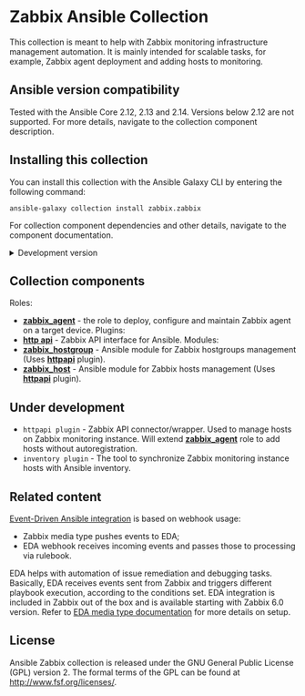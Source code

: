 # Zabbix Ansible Collection

This collection is meant to help with Zabbix monitoring infrastructure management automation.
It is mainly intended for scalable tasks, for example, Zabbix agent deployment and adding hosts to monitoring.


## Ansible version compatibility

Tested with the Ansible Core 2.12, 2.13 and 2.14. Versions below 2.12 are not supported. For more details, navigate to the collection component description.


## Installing this collection

You can install this collection with the Ansible Galaxy CLI by entering the following command:

    ansible-galaxy collection install zabbix.zabbix

For collection component dependencies and other details, navigate to the component documentation.

<details>
  <summary>Development version</summary>
  Latest development version. Do not use it in production environment.

    ansible-galaxy collection install git+https://github.com/zabbix/ansible-collection.git

</details>


## Collection components

Roles:
  - [**zabbix_agent**](https://github.com/zabbix/ansible-collection/blob/main/roles/zabbix_agent/README.md) - the role to deploy, configure and maintain Zabbix agent on a target device.
Plugins:
  - [**http api**](https://github.com/zabbix/ansible-collection/blob/main/plugins/README.md#http-api-plugin) - Zabbix API interface for Ansible.
Modules:
  - [**zabbix_hostgroup**](https://github.com/zabbix/ansible-collection/blob/main/plugins/README.md#hostgroup-module) - Ansible module for Zabbix hostgroups management (Uses [**httpapi**](https://github.com/zabbix/ansible-collection/blob/main/plugins/README.md#http-api-plugin) plugin).
  - [**zabbix_host**](https://github.com/zabbix/ansible-collection/blob/main/plugins/README.md#host-module) - Ansible module for Zabbix hosts management (Uses [**httpapi**](https://github.com/zabbix/ansible-collection/blob/main/plugins/README.md#http-api-plugin) plugin).

## Under development

  - `httpapi plugin` - Zabbix API connector/wrapper. Used to manage hosts on Zabbix monitoring instance. Will extend [**zabbix_agent**](https://github.com/zabbix/ansible-collection/blob/main/roles/zabbix_agent/README.md) role to add hosts without autoregistration.
  - `inventory plugin` - The tool to synchronize Zabbix monitoring instance hosts with Ansible inventory.

## Related content

[Event-Driven Ansible integration](https://www.zabbix.com/integrations/ansible#event_driven_ansible) is based on webhook usage:
  - Zabbix media type pushes events to EDA;
  - EDA webhook receives incoming events and passes those to processing via rulebook.

EDA helps with automation of issue remediation and debugging tasks. Basically, EDA receives events sent from Zabbix and triggers different playbook execution, according to the conditions set.
EDA integration is included in Zabbix out of the box and is available starting with Zabbix 6.0 version. Refer to [EDA media type documentation](https://www.zabbix.com/integrations/ansible#event_driven_ansible) for more details on setup.

## License

Ansible Zabbix collection is released under the GNU General Public License (GPL) version 2. The formal terms of the GPL can be found at http://www.fsf.org/licenses/.